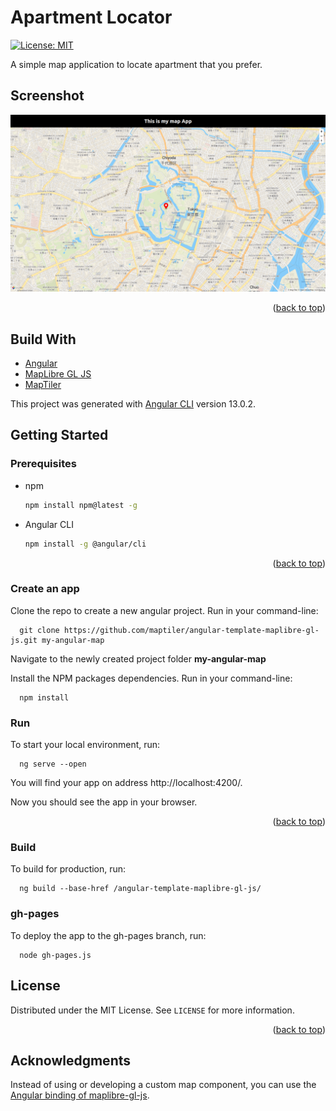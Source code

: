 # Apartment Locator

[![License: MIT](https://img.shields.io/badge/License-MIT-yellow.svg)](https://opensource.org/licenses/MIT)

A simple map application to locate apartment that you prefer.

## Screenshot

![angular maplibre template](/assets/angular-maplibre-template.png "Angular MapLibre template")

<p align="right">(<a href="#top">back to top</a>)</p>

## Build With

- [Angular](https://angular.io/)
- [MapLibre GL JS](https://maplibre.org/)
- [MapTiler](https://www.maptiler.com/)

This project was generated with [Angular CLI](https://github.com/angular/angular-cli) version 13.0.2.

## Getting Started

### Prerequisites

- npm
  ```sh
  npm install npm@latest -g
  ```
- Angular CLI
  ```sh
  npm install -g @angular/cli
  ```

<p align="right">(<a href="#top">back to top</a>)</p>

### Create an app

Clone the repo to create a new angular project. Run in your command-line:

```
  git clone https://github.com/maptiler/angular-template-maplibre-gl-js.git my-angular-map
```

Navigate to the newly created project folder **my-angular-map**

Install the NPM packages dependencies. Run in your command-line:

```
  npm install
```

### Run

To start your local environment, run:

```
  ng serve --open
```

You will find your app on address http://localhost:4200/.

Now you should see the app in your browser.

<p align="right">(<a href="#top">back to top</a>)</p>

### Build

To build for production, run:

```
  ng build --base-href /angular-template-maplibre-gl-js/
```

### gh-pages

To deploy the app to the gh-pages branch, run:

```
  node gh-pages.js
```

<!-- LICENSE -->

## License

Distributed under the MIT License. See `LICENSE` for more information.

<p align="right">(<a href="#top">back to top</a>)</p>

<!-- ACKNOWLEDGMENTS -->

## Acknowledgments

Instead of using or developing a custom map component, you can use the [Angular binding of maplibre-gl-js](https://maplibre.org/ngx-maplibre-gl/).
